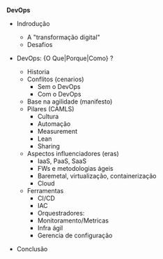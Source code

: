 __DevOps__

+ Indrodução
  - A "transformação digital"
  - Desafios
+ DevOps: {O Que|Porque|Como} ?
  - Historia
  - Conflitos (cenarios)
    *  Sem o DevOps
    *  Com o DevOps
  - Base na agilidade (manifesto)
  - Pilares (CAMLS)
    *  Cultura
    *  Automação
    *  Measurement
    *  Lean
    *  Sharing
   - Aspectos influenciadores (eras)
     * IaaS, PaaS, SaaS
     * FWs e metodologias ágeis
     * Baremetal, virtualização, containerização
     * Cloud
   - Ferramentas
     * CI/CD
     * IAC
     * Orquestradores:
     * Monitoramento/Metricas
     * Infra ágil
     * Gerencia de configuração

+ Conclusão
